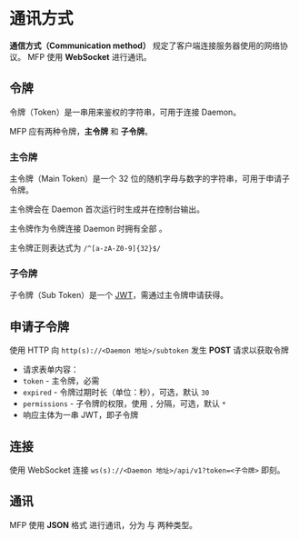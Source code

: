 # 通讯方式

**通信方式（Communication method）** 规定了客户端连接服务器使用的网络协议。
<tooltip term="mfp">MFP</tooltip> 使用 **WebSocket** 进行通讯。

## 令牌

令牌（Token）是一串用来鉴权的字符串，可用于连接 <tooltip term="daemon">Daemon</tooltip>。

<tooltip term="mfp">MFP</tooltip> 应有两种令牌，**主令牌** 和 **子令牌**。

### 主令牌

主令牌（Main Token）是一个 32 位的随机字母与数字的字符串，可用于申请子令牌。

主令牌会在 <tooltip term="daemon">Daemon</tooltip> 首次运行时生成并在控制台输出。

主令牌作为令牌连接 <tooltip term="daemon">Daemon</tooltip> 时拥有全部 [](permissions.md)。

<tip>
主令牌正则表达式为 <code>/^[a-zA-Z0-9]{32}$/</code>
</tip>

### 子令牌

子令牌（Sub Token）是一个 [JWT](https://jwt.io/)，需通过主令牌申请获得。

## 申请子令牌

使用 HTTP 向 `http(s)://<Daemon 地址>/subtoken` 发生 **POST** 请求以获取令牌

* 请求表单内容：
* `token` - 主令牌，必需
* `expired` - 令牌过期时长（单位：秒），可选，默认 `30`
* `permissions` - 子令牌的权限，使用 `,` 分隔，可选，默认 `*`
* 响应主体为一串 JWT，即子令牌

## 连接

使用 WebSocket 连接 `ws(s)://<Daemon 地址>/api/v1?token=<子令牌>` 即刻。

## 通讯

<tooltip term="mfp">MFP</tooltip> 使用 **JSON** 格式 进行通讯，分为 [](action.md) 与 [](event.md) 两种类型。